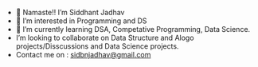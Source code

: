 - 👋 Namaste!! I’m Siddhant Jadhav
- 👀 I’m interested in Programming and DS
- 🌱 I’m currently learning DSA, Competative Programming, Data Science.
-  I’m looking to collaborate on Data Structure and Alogo projects/Disscussions and Data Science projects.
-  Contact me on : sidbnjadhav@gmail.com

<!---
Sid-0602/Sid-0602 is a ✨ special ✨ repository because its `README.md` (this file) appears on your GitHub profile.
You can click the Preview link to take a look at your changes.
--->
